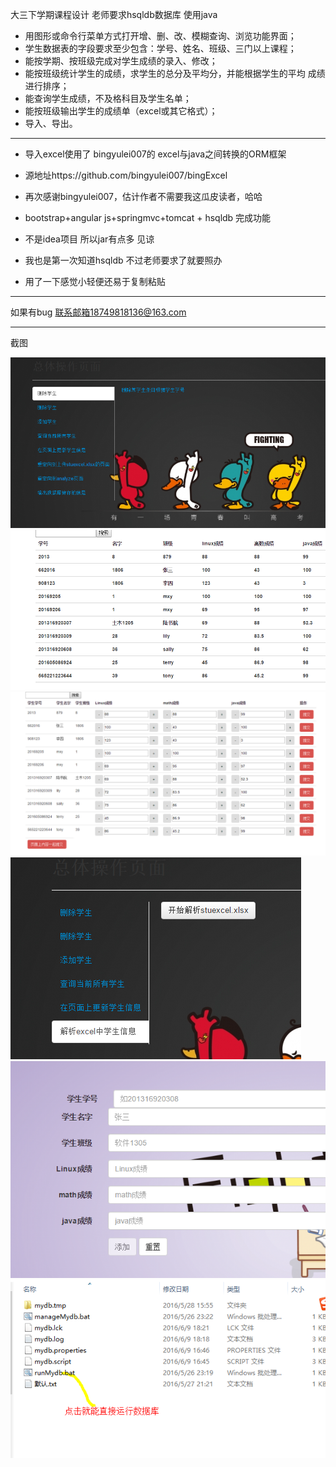 大三下学期课程设计
老师要求hsqldb数据库 使用java   

- 用图形或命令行菜单方式打开增、删、改、模糊查询、浏览功能界面；
- 学生数据表的字段要求至少包含：学号、姓名、班级、三门以上课程；
- 能按学期、按班级完成对学生成绩的录入、修改；
- 能按班级统计学生的成绩，求学生的总分及平均分，并能根据学生的平均	成绩进行排序；
- 能查询学生成绩，不及格科目及学生名单；
- 能按班级输出学生的成绩单（excel或其它格式）；
- 导入、导出。

----------

- 导入excel使用了 bingyulei007的 excel与java之间转换的ORM框架
- 源地址https://github.com/bingyulei007/bingExcel 
- 再次感谢bingyulei007，估计作者不需要我这瓜皮读者，哈哈

- bootstrap+angular js+springmvc+tomcat + hsqldb 完成功能
- 不是idea项目 所以jar有点多 见谅
- 我也是第一次知道hsqldb 不过老师要求了就要照办
- 用了一下感觉小轻便还易于复制粘贴



----------
如果有bug 联系邮箱18749818136@163.com

----------
截图

![](https://github.com/xinghuoliaoyuan45/StuScoreManage/blob/master/1.png)
![](https://github.com/xinghuoliaoyuan45/StuScoreManage/blob/master/2.png)
![](https://github.com/xinghuoliaoyuan45/StuScoreManage/blob/master/3.png)
![](https://github.com/xinghuoliaoyuan45/StuScoreManage/blob/master/4.png)
![](https://github.com/xinghuoliaoyuan45/StuScoreManage/blob/master/5.png)
![](https://github.com/xinghuoliaoyuan45/StuScoreManage/blob/master/6.png)


